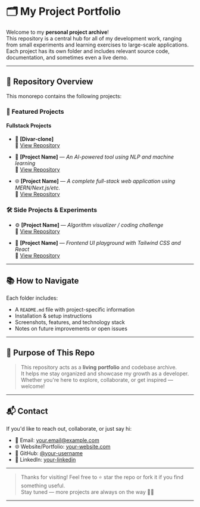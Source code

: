 # 🗂️ My Project Portfolio

Welcome to my **personal project archive**!  
This repository is a central hub for all of my development work, ranging from small experiments and learning exercises to large-scale applications. Each project has its own folder and includes relevant source code, documentation, and sometimes even a live demo.

---

## 📌 Repository Overview

This monorepo contains the following projects:

### 🚀 Featured Projects

####  Fullstack Projects

- 📱 **[Divar-clone]**   
  🔗 [View Repository](../divar.github.io)

- 🧠 **[Project Name]** — *An AI-powered tool using NLP and machine learning*  
  🔗 [View Repository](./project-folder)

- 🌐 **[Project Name]** — *A complete full-stack web application using MERN/Next.js/etc.*  
  🔗 [View Repository](./project-folder)

### 🛠️ Side Projects & Experiments

- ⚙️ **[Project Name]** — *Algorithm visualizer / coding challenge*  
  🔗 [View Repository](./project-folder)

- 🎨 **[Project Name]** — *Frontend UI playground with Tailwind CSS and React*  
  🔗 [View Repository](./project-folder)

---

## 📚 How to Navigate

Each folder includes:

- A `README.md` file with project-specific information
- Installation & setup instructions
- Screenshots, features, and technology stack
- Notes on future improvements or open issues

---

## 🧭 Purpose of This Repo

> This repository acts as a **living portfolio** and codebase archive.  
> It helps me stay organized and showcase my growth as a developer.  
> Whether you're here to explore, collaborate, or get inspired — welcome!

---

## 📬 Contact

If you'd like to reach out, collaborate, or just say hi:

- 📧 Email: your.email@example.com  
- 🌐 Website/Portfolio: [your-website.com](https://your-website.com)  
- 🐙 GitHub: [@your-username](https://github.com/your-username)  
- 💼 LinkedIn: [your-linkedin](https://linkedin.com/in/your-linkedin)

---

> Thanks for visiting! Feel free to ⭐ star the repo or fork it if you find something useful.  
> Stay tuned — more projects are always on the way 🚧🚀

---
